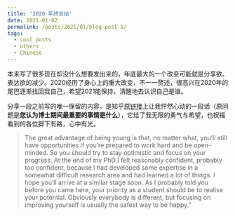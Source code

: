 ```yaml
---
title: '2020 年终总结'
date: 2021-01-02
permalink: /posts/2021/01/blog-post-1/
tags:
  - cool posts
  - others
  - Chinese
---
```



本来写了很多现在却没什么想要发出来的，年底最大的一个改变可能就是分享欲、表达欲的减少。2020经历了身心上的重大改变，不一一赘述，很高兴在2020年的尾巴逐渐找回我自己，希望2021能保持，清醒地去认识自己是谁。


分享一段之前写的唯一保留的内容，是知乎[原链接](https://www.zhihu.com/question/419282956/answer/1505087049)上让我怦然心动的一段话（原问题是**您认为博士期间最重要的事情是什么**），它给了我无限的勇气与希望，也祝福看到的各位脚下有路，心中有光。

>The great advantage of being young is that, no matter what, you’ll still have opportunities if you’re prepared to work hard and be open-minded. So you should try to stay optimistic and focus on your progress. At the end of my PhD I felt reasonably confident, probably too confident, because I had developed some expertise in a somewhat difficult research area and had learned a lot of things. I hope you’ll arrive at a similar stage soon. As I probably told you before you came here, your priority as a student should be to realise your potential. Obviously everybody is different, but focusing on improving yourself is usually the safest way to be happy.”
